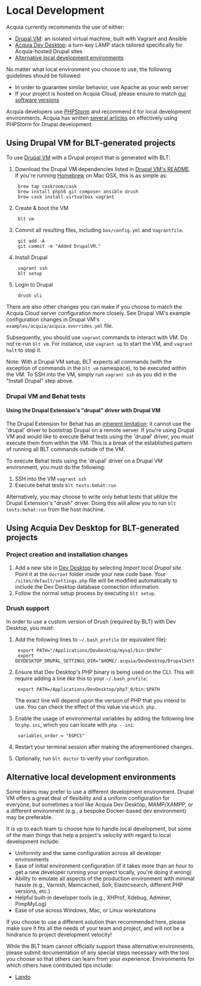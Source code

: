 
# Local Development

Acquia currently recommends the use of either:

  * [Drupal VM](#using-drupal-vm-for-blt-generated-projects): an isolated virtual machine, built with Vagrant and Ansible
  * [Acquia Dev Desktop](#using-acquia-dev-desktop-for-blt-generated-projects): a turn-key LAMP stack tailored specifically for Acquia-hosted Drupal sites
  * [Alternative local development environments](#alternative-local-development-environments)

No matter what local environment you choose to use, the following guidelines should be followed:

  * In order to guarantee similar behavior, use Apache as your web server
  * If your project is hosted on Acquia Cloud, please ensure to match [our software versions](https://docs.acquia.com/cloud/arch/tech-platform)

Acquia developers use [PHPStorm](http://www.jetbrains.com/phpstorm/) and recommend it for local development environments. Acquia has written [several articles](https://docs.acquia.com/site-search?search=phpstorm) on effectively using PHPStorm for Drupal development.

## Using Drupal VM for BLT-generated projects

To use [Drupal VM](http://www.drupalvm.com/) with a Drupal project that is generated with BLT:

1. Download the Drupal VM dependencies listed in [Drupal VM's README](https://github.com/geerlingguy/drupal-vm#quick-start-guide). If you're running [Homebrew](http://brew.sh/index.html) on Mac OSX, this is as simple as:

        brew tap caskroom/cask
        brew install php56 git composer ansible drush
        brew cask install virtualbox vagrant

1. Create & boot the VM

        blt vm
        
1. Commit all resulting files, including `box/config.yml` and `Vagrantfile`.
        
        git add -A
        git commit -m "Added DrupalVM."

1. Install Drupal

        vagrant ssh
        blt setup

1. Login to Drupal

        drush uli

There are also other changes you can make if you choose to match the Acquia Cloud server configuration more closely. See Drupal VM's example configuration changes in Drupal VM's `examples/acquia/acquia.overrides.yml` file.

Subsequently, you should use `vagrant` commands to interact with VM. Do not re-run `blt vm`. For instance, use `vagrant up` to start the VM, and `vagrant halt` to stop it.

Note: With a Drupal VM setup, BLT expects all commands (with the exception of commands in the `blt vm` namespace), to be executed within the VM. To SSH into the VM, simply run `vagrant ssh` as you did in the "Install Drupal" step above.

### Drupal VM and Behat tests

#### Using the Drupal Extension's "drupal" driver with Drupal VM

The Drupal Extension for Behat has an [inherent limitation](https://behat-drupal-extension.readthedocs.io/en/3.1/drivers.html): it cannot use the 'drupal' driver to bootstrap Drupal on a remote server. If you're using Drupal VM and would like to execute Behat tests using the 'drupal' driver, you must execute them from within the VM. This is a break of the established pattern of running all BLT commands outside of the VM.

To execute Behat tests using the 'drupal' driver on a Drupal VM environment, you must do the following:

1. SSH into the VM `vagrant ssh`
1. Execute behat tests `blt tests:behat:run`

Alternatively, you may choose to write only behat tests that utilize the Drupal Extension's "drush" driver. Doing this will allow you to run `blt tests:behat:run` from the host machine.

## Using Acquia Dev Desktop for BLT-generated projects

### Project creation and installation changes

1. Add a new site in [Dev Desktop](https://www.acquia.com/products-services/dev-desktop) by selecting _Import local Drupal site_. Point it at the `docroot` folder inside your new code base. Your `/sites/default/settings.php` file will be modified automatically to include the Dev Desktop database connection information.
1. Follow the normal setup process by executing `blt setup`.

### Drush support

In order to use a custom version of Drush (required by BLT) with Dev Desktop, you must:

1. Add the following lines to `~/.bash_profile` (or equivalent file):

        export PATH="/Applications/DevDesktop/mysql/bin:$PATH"
        export DEVDESKTOP_DRUPAL_SETTINGS_DIR="$HOME/.acquia/DevDesktop/DrupalSettings"

1. Ensure that Dev Desktop's PHP binary is being used on the CLI. This will require adding a line *like* this to your `~/.bash_profile`:

        export PATH=/Applications/DevDesktop/php7_0/bin:$PATH

    The exact line will depend upon the version of PHP that you intend to use. You can check the effect of this value via `which php`.

1. Enable the usage of environmental variables by adding the following line to `php.ini`, which you can locate with `php --ini`:

        variables_order = "EGPCS"

1. Restart your terminal session after making the aforementioned changes.
1. Optionally, run `blt doctor` to verify your configuration.

## Alternative local development environments

Some teams may prefer to use a different development environment. Drupal VM offers a great deal of flexibility and a uniform configuration for everyone, but sometimes a tool like Acquia Dev Desktop, MAMP/XAMPP, or a different environment (e.g., a bespoke Docker-based dev environment) may be preferable.

It is up to each team to choose how to handle local development, but some of the main things that help a project's velocity with regard to local development include:

* Uniformity and the same configuration across all developer environments
* Ease of initial environment configuration (if it takes more than an hour to get a new developer running your project locally, you're doing it wrong)
* Ability to emulate all aspects of the production environment with minimal hassle (e.g., Varnish, Memcached, Solr, Elasticsearch, different PHP versions, etc.)
* Helpful built-in developer tools (e.g., XHProf, Xdebug, Adminer, PimpMyLog)
* Ease of use across Windows, Mac, or Linux workstations

If you choose to use a different solution than recommended here, please make sure it fits all the needs of your team and project, and will not be a hindrance to project development velocity!

While the BLT team cannot officially support these alternative environments, please submit documentation of any special steps necessary with the tool you choose so that others can learn from your experience. Environments for which others have contributed tips include:
- [Lando](alternative-environment-tips/lando.md)
